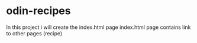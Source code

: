 # odin-recipes

In this project i will create the index.html page 
index.html page contains link to other pages (recipe)
